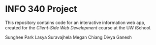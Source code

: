 # INFO 340 Project

This repository contains code for an interactive information web app, created for the _Client-Side Web Development_ course at the UW iSchool.

Sunghee Park
Lasya Suravajhela
Megan Chiang
Divya Ganesh